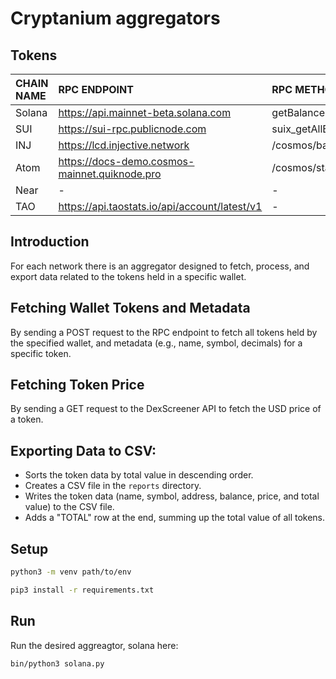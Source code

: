 # Cryptanium aggregators

## Tokens

| CHAIN NAME     | RPC ENDPOINT  | RPC METHOD | PRICE FEED API URL   |
| :------------- | :------------------------------------------ | :-------------------------------------- | :----------------------------------------------------------------- |
| Solana  | https://api.mainnet-beta.solana.com | getBalance | https://api.dexscreener.com/tokens/v1/solana/                 |
| SUI | https://sui-rpc.publicnode.com | suix_getAllBalances | https://api.dexscreener.com/tokens/v1/sui/
| INJ  | https://lcd.injective.network | /cosmos/bank/v1beta1/balances/ | https://api.dexscreener.com/tokens/v1/injective/  |
| Atom  | https://docs-demo.cosmos-mainnet.quiknode.pro | /cosmos/staking/v1beta1/delegations/ | https://api.dexscreener.com/tokens/v1/bsc/0x0Eb3a705fc54725037CC9e008bDede697f62F335  |
| Near  | - | - | https://api.pikespeak.ai/account/wealth/  |
| TAO  | https://api.taostats.io/api/account/latest/v1 | - | https://api.taostats.io/api/price/latest/v1?asset=tao  |

## Introduction

For each network there is an aggregator designed to fetch, process, and export data related to the tokens  held in a specific wallet.

## Fetching Wallet Tokens and Metadata

By sending a POST request to the RPC endpoint to fetch all tokens held by the specified wallet, and metadata (e.g., name, symbol, decimals) for a specific token.

## Fetching Token Price

By sending a GET request to the DexScreener API to fetch the USD price of a token.

## Exporting Data to CSV:

- Sorts the token data by total value in descending order.
- Creates a CSV file in the `reports` directory.
- Writes the token data (name, symbol, address, balance, price, and total value) to the CSV file.
- Adds a "TOTAL" row at the end, summing up the total value of all tokens.


## Setup

```bash
python3 -m venv path/to/env
```

```bash
pip3 install -r requirements.txt
```

## Run

Run the desired aggreagtor, solana here:

```bash
bin/python3 solana.py
```

